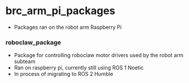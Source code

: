 # brc_arm_pi_packages
- Packages ran on the robot arm Raspberry Pi
### roboclaw_package
- Package for controlling roboclaw motor drivers used by the robot arm subteam
- Ran on raspberry pi, currently still using ROS 1 Noetic
- In process of migrating to ROS 2 Humble
